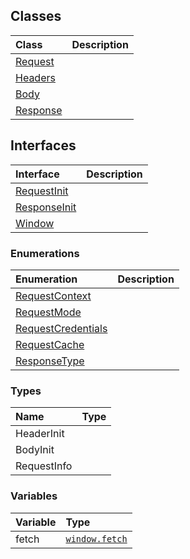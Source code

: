 


## Classes

| Class	   |  Description |
|:-------------|:---------------|
| [Request](./whatwg-fetch/request.md)     |  |
| [Headers](./whatwg-fetch/headers.md)     |  |
| [Body](./whatwg-fetch/body.md)     |  |
| [Response](./whatwg-fetch/response.md)     |  |



## Interfaces

| Interface	   |  Description |
|:-------------|:---------------|
| [RequestInit](./whatwg-fetch/requestinit.md)   |   |
| [ResponseInit](./whatwg-fetch/responseinit.md)   |   |
| [Window](./whatwg-fetch/window.md)   |   |



### Enumerations

| Enumeration	   | Description|
|:-----------|:------------|
|[RequestContext](./whatwg-fetch/requestcontext.md)    |  |
|[RequestMode](./whatwg-fetch/requestmode.md)    |  |
|[RequestCredentials](./whatwg-fetch/requestcredentials.md)    |  |
|[RequestCache](./whatwg-fetch/requestcache.md)    |  |
|[ResponseType](./whatwg-fetch/responsetype.md)    |  |


### Types

| Name	   |  Type |
|:-----------|:------------|
|HeaderInit   |  |
|BodyInit   |  |
|RequestInfo   |  |



### Variables

| Variable	   | Type|
|:-----------|:------------|
|fetch   | [`window.fetch`](../whatwg-fetch/window.md#fetch) |

